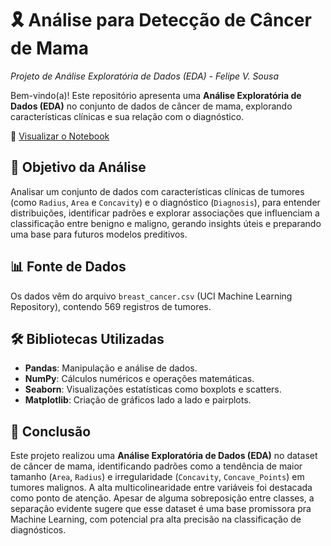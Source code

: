 # 🎗️ Análise para Detecção de Câncer de Mama  
*Projeto de Análise Exploratória de Dados (EDA) - Felipe V. Sousa*

Bem-vindo(a)! Este repositório apresenta uma **Análise Exploratória de Dados (EDA)** no conjunto de dados de câncer de mama, explorando características clínicas e sua relação com o diagnóstico.

🔗 [Visualizar o Notebook](https://github.com/benzerinsio/BreastCancer-EDA/blob/main/EDA-BreastCancer.ipynb)

## 🎯 Objetivo da Análise

Analisar um conjunto de dados com características clínicas de tumores (como `Radius`, `Area` e `Concavity`) e o diagnóstico (`Diagnosis`), para entender distribuições, identificar padrões e explorar associações que influenciam a classificação entre benigno e maligno, gerando insights úteis e preparando uma base para futuros modelos preditivos.

## 📊 Fonte de Dados

Os dados vêm do arquivo `breast_cancer.csv` (UCI Machine Learning Repository), contendo 569 registros de tumores.

## 🛠️ Bibliotecas Utilizadas

- **Pandas**: Manipulação e análise de dados.  
- **NumPy**: Cálculos numéricos e operações matemáticas.  
- **Seaborn**: Visualizações estatísticas como boxplots e scatters.  
- **Matplotlib**: Criação de gráficos lado a lado e pairplots.

## 💬 Conclusão

Este projeto realizou uma **Análise Exploratória de Dados (EDA)** no dataset de câncer de mama, identificando padrões como a tendência de maior tamanho (`Area`, `Radius`) e irregularidade (`Concavity`, `Concave_Points`) em tumores malignos. A alta multicolinearidade entre variáveis foi destacada como ponto de atenção. Apesar de alguma sobreposição entre classes, a separação evidente sugere que esse dataset é uma base promissora pra Machine Learning, com potencial pra alta precisão na classificação de diagnósticos.